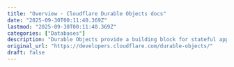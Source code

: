 ```yaml
---
title: "Overview · Cloudflare Durable Objects docs"
date: "2025-09-30T00:11:40.369Z"
lastmod: "2025-09-30T00:11:40.369Z"
categories: ["Databases"]
description: "Durable Objects provide a building block for stateful applications and distributed systems."
original_url: "https://developers.cloudflare.com/durable-objects/"
draft: false
---
```


